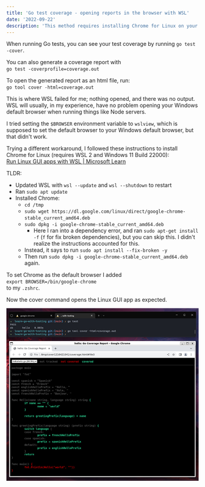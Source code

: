```yaml
---
title: 'Go test coverage - opening reports in the browser with WSL'
date: '2022-09-22'
description: 'This method requires installing Chrome for Linux on your WSL system.'
---
```


When running Go tests, you can see your test coverage by running `go test -cover`.

You can also generate a coverage report with
<br>
`go test -coverprofile=coverage.out`

To open the generated report as an html file, run:
<br>
`go tool cover -html=coverage.out`

This is where WSL failed for me; nothing opened, and there was no output. WSL will usually, in my experience, have no problem opening your Windows default browser when running things like Node servers.

I tried setting the `$BROWSER` environment variable to `wslview`, which is supposed to set the default browser to your Windows default browser, but that didn't work.

Trying a different workaround, I followed these instructions to install Chrome for Linux (requires WSL 2 and Windows 11 Build 22000):
<br>
[Run Linux GUI apps with WSL | Microsoft Learn](https://learn.microsoft.com/en-us/windows/wsl/tutorials/gui-apps)

TLDR:

- Updated WSL with `wsl --update` and `wsl --shutdown` to restart
- Ran `sudo apt update`
- Installed Chrome:
  - `cd /tmp`
  - `sudo wget https://dl.google.com/linux/direct/google-chrome-stable_current_amd64.deb`
  - `sudo dpkg -i google-chrome-stable_current_amd64.deb`
    - Here I ran into a dependency error, and ran `sudo apt-get install -f` (`f` for fix broken dependencies), but you can skip this. I didn't realize the instructions accounted for this.
  - Instead, it says to run `sudo apt install --fix-broken -y`
  - Then run `sudo dpkg -i google-chrome-stable_current_amd64.deb` again.

To set Chrome as the default browser I added
<br>
`export BROWSER=/bin/google-chrome`
<br>
to my `.zshrc`.

Now the cover command opens the Linux GUI app as expected.

![Working screenshot](images/working-screenshot.jpg)
